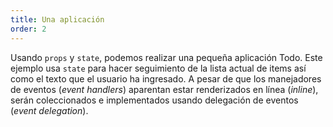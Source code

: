 ```yaml
---
title: Una aplicación
order: 2
---
```


Usando `props` y `state`, podemos realizar una pequeña aplicación Todo. Este ejemplo usa `state` para hacer seguimiento de la lista actual de items así como el texto que el usuario ha ingresado. A pesar de que los manejadores de eventos (_event handlers_) aparentan estar renderizados en línea (_inline_), serán coleccionados e implementados usando delegación de eventos (_event delegation_).
